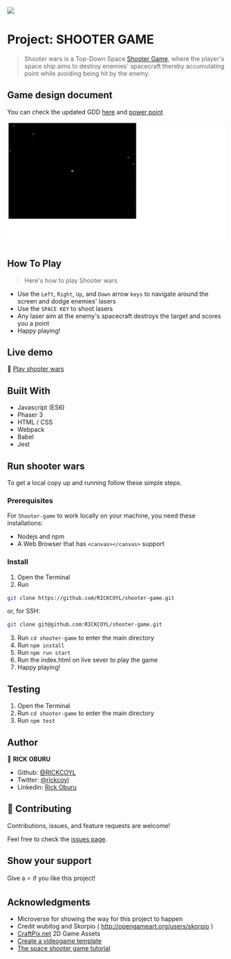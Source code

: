 ![](https://img.shields.io/badge/Microverse-blueviolet)

# Project: SHOOTER GAME

> Shooter wars is a Top-Down Space [Shooter Game](https://en.m.wikipedia.org/wiki/Shooter_game), where the player's space ship aims to destroy enemies' spacecraft thereby accumulating point while avoiding being hit by the enemy.

## Game design document
You can check the updated GDD  [here](./gdd/GDD.pptx) and [power point](./gdd/GDD.pdf)

![screenshot](./src/assests/screenshot.png)

## How To Play

> Here's how to play Shooter wars

- Use the ```Left```, ```Right```, ```Up```, and ```Down``` arrow ```keys``` to navigate around the screen and dodge enemies' lasers
- Use the ```SPACE KEY``` to shoot lasers
- Any laser aim at the enemy's spacecraft destroys the target and scores you a point
- Happy playing!


## Live demo

🔗 [Play shooter wars](https://stoic-lichterman-bb2b21.netlify.app/)

## Built With

- Javascript (ES6)
- Phaser 3
- HTML / CSS
- Webpack
- Babel
- Jest


## Run shooter wars

To get a local copy up and running follow these simple steps.

### Prerequisites

For ```Shooter-game``` to work locally on your machine, you need these installations:
- Nodejs and npm
- A Web Browser that has ```<canvas></canvas>``` support

### Install

1) Open the Terminal
2) Run

```sh
git clone https://github.com/RICKCOYL/shooter-game.git
```

or, for SSH:

```sh
git clone git@github.com:RICKCOYL/shooter-game.git
```

3) Run ```cd shooter-game``` to enter the main directory
4) Run ```npm install```
5) Run ```npm run start```
6) Run the index.html on live sever to play the game
7) Happy playing!

## Testing

1) Open the Terminal
2) Run ```cd shooter-game``` to enter the main directory
3) Run ```npm test```

## Author

👤 **RICK OBURU**

- Github: [@RICKCOYL](https://github.com/RICKCOYL)
- Twitter: [@rickcoyl](https://twitter.com/rickcoyl)
- Linkedin: [Rick Oburu](https://www.linkedin.com/in/rick-oburu/)


## 🤝 Contributing

Contributions, issues, and feature requests are welcome!

Feel free to check the [issues page](https://github.com/RICKCOYL/shooter-game/issues).

## Show your support

Give a ⭐️ if you like this project!

## Acknowledgments

- Microverse for showing the way for this project to happen
- Credit wubitog and Skorpio ( http://opengameart.org/users/skorpio )
- [CraftPix.net](https://opengameart.org/users/craftpixnet-2d-game-assets) 2D Game Assets
- [Create a videogame template](https://phasertutorials.com/creating-a-phaser-3-template-part-1/)
- [The space shooter game tutorial](https://learn.yorkcs.com/category/tutorials/gamedev/phaser-3/build-a-space-shooter-with-phaser-3/)
